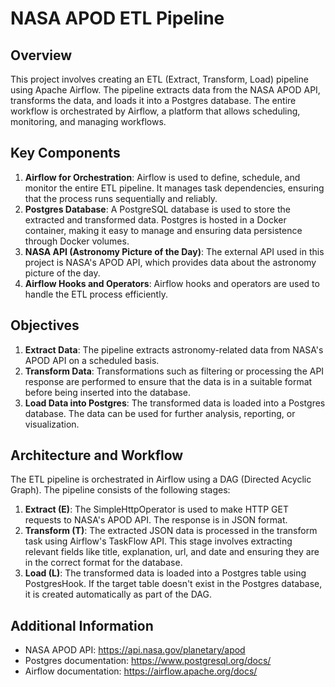 # NASA APOD ETL Pipeline

## Overview

This project involves creating an ETL (Extract, Transform, Load) pipeline using Apache Airflow. The pipeline extracts data from the NASA APOD API, transforms the data, and loads it into a Postgres database. The entire workflow is orchestrated by Airflow, a platform that allows scheduling, monitoring, and managing workflows.

## Key Components

1. **Airflow for Orchestration**: Airflow is used to define, schedule, and monitor the entire ETL pipeline. It manages task dependencies, ensuring that the process runs sequentially and reliably.
2. **Postgres Database**: A PostgreSQL database is used to store the extracted and transformed data. Postgres is hosted in a Docker container, making it easy to manage and ensuring data persistence through Docker volumes.
3. **NASA API (Astronomy Picture of the Day)**: The external API used in this project is NASA's APOD API, which provides data about the astronomy picture of the day.
4. **Airflow Hooks and Operators**: Airflow hooks and operators are used to handle the ETL process efficiently.

## Objectives

1. **Extract Data**: The pipeline extracts astronomy-related data from NASA's APOD API on a scheduled basis.
2. **Transform Data**: Transformations such as filtering or processing the API response are performed to ensure that the data is in a suitable format before being inserted into the database.
3. **Load Data into Postgres**: The transformed data is loaded into a Postgres database. The data can be used for further analysis, reporting, or visualization.

## Architecture and Workflow

The ETL pipeline is orchestrated in Airflow using a DAG (Directed Acyclic Graph). The pipeline consists of the following stages:

1. **Extract (E)**: The SimpleHttpOperator is used to make HTTP GET requests to NASA's APOD API. The response is in JSON format.
2. **Transform (T)**: The extracted JSON data is processed in the transform task using Airflow's TaskFlow API. This stage involves extracting relevant fields like title, explanation, url, and date and ensuring they are in the correct format for the database.
3. **Load (L)**: The transformed data is loaded into a Postgres table using PostgresHook. If the target table doesn't exist in the Postgres database, it is created automatically as part of the DAG.

## Additional Information

- NASA APOD API: <https://api.nasa.gov/planetary/apod>
- Postgres documentation: <https://www.postgresql.org/docs/>
- Airflow documentation: <https://airflow.apache.org/docs/>
